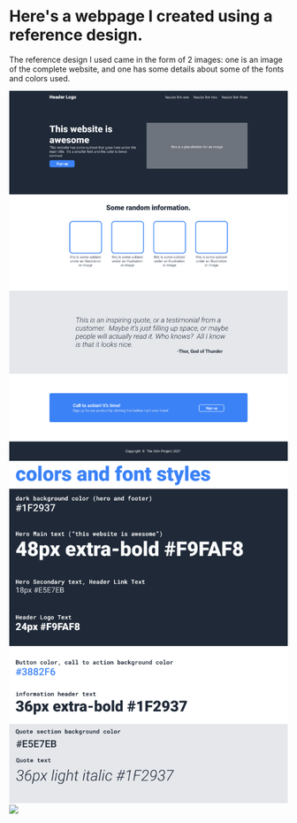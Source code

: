 # Here's a webpage I created using a reference design.
The reference design I used came in the form of 2 images: one is an image of the complete website, and one has some details about some of the fonts and colors used.

<img src="images/odin-project.png">
<img src="images/colors_and_stuff.png">
<img src="images/Blade-Runner.png">

